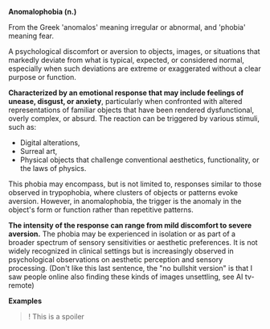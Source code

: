 **Anomalophobia (n.)**

From the Greek 'anomalos' meaning irregular or abnormal, and 'phobia' meaning fear.

A psychological discomfort or aversion to objects, images, or situations that markedly deviate from what is typical, expected, or considered normal, especially when such deviations are extreme or exaggerated without a clear purpose or function.

**Characterized by an emotional response that may include feelings of unease, disgust, or anxiety**, particularly when confronted with altered representations of familiar objects that have been rendered dysfunctional, overly complex, or absurd. The reaction can be triggered by various stimuli, such as:

- Digital alterations,
- Surreal art,
- Physical objects that challenge conventional aesthetics, functionality, or the laws of physics.

This phobia may encompass, but is not limited to, responses similar to those observed in trypophobia, where clusters of objects or patterns evoke aversion. However, in anomalophobia, the trigger is the anomaly in the object's form or function rather than repetitive patterns.

**The intensity of the response can range from mild discomfort to severe aversion.** The phobia may be experienced in isolation or as part of a broader spectrum of sensory sensitivities or aesthetic preferences. It is not widely recognized in clinical settings but is increasingly observed in psychological observations on aesthetic perception and sensory processing. (Don't like this last sentence, the "no bullshit version" is that I saw people online also finding these kinds of images unsettling, see AI tv-remote)

**Examples**

>! This is a spoiler